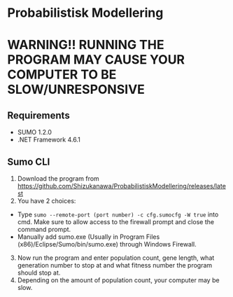 # Probabilistisk Modellering

# WARNING!! RUNNING THE PROGRAM MAY CAUSE YOUR COMPUTER TO BE SLOW/UNRESPONSIVE

## Requirements
* SUMO 1.2.0
* .NET Framework 4.6.1

## Sumo CLI
1. Download the program from https://github.com/Shizukanawa/ProbabilistiskModellering/releases/latest
2. You have 2 choices:
  - Type `sumo --remote-port (port number) -c cfg.sumocfg -W true` into cmd. Make sure to allow access to the firewall prompt and close the command prompt.
  - Manually add sumo.exe (Usually in Program Files (x86)/Eclipse/Sumo/bin/sumo.exe) through Windows Firewall.
3. Now run the program and enter population count, gene length, what generation number to stop at and what fitness number the program should stop at.
4. Depending on the amount of population count, your computer may be slow.
